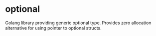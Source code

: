 # optional
Golang library providing generic optional type. Provides zero allocation alternative for using pointer to optional structs.
